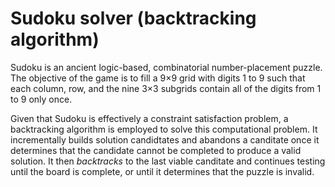 # Sudoku solver (backtracking algorithm)

Sudoku is an ancient logic-based, combinatorial number-placement puzzle. The objective of the game is to fill a 9×9 grid with digits 1 to 9 such that each column, row, and the nine 3×3 subgrids contain all of the digits from 1 to 9 only once.  

Given that Sudoku is effectively a constraint satisfaction problem, a backtracking algorithm is employed to solve this computational problem. It incrementally builds solution candidtates and abandons a canditate once it determines that the candidate cannot be completed to produce a valid solution. It then _backtracks_ to the last viable canditate and continues testing until the board is complete, or until it determines that the puzzle is invalid. 
